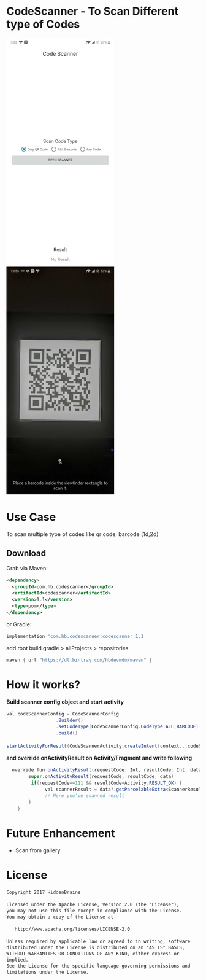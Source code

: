 # CodeScanner - To Scan Different type of Codes

![](images/sample.jpg) ![](images/preview.jpg)

# Use Case
To scan multiple type of codes like qr code, barcode (1d,2d)

Download
--------

Grab via Maven:
```xml
<dependency>
  <groupId>com.hb.codescanner</groupId>
  <artifactId>codescanner</artifactId>
  <version>1.1</version>
  <type>pom</type>
</dependency>
```
or Gradle:
```groovy
implementation 'com.hb.codescanner:codescanner:1.1'
```

add root build.gradle > allProjects > repositories
```groovy
maven { url "https://dl.bintray.com/hbdevmdm/maven" }
```


# How it works?
**Build scanner config object and start activity**
  ```java
val codeScannerConfig = CodeScannerConfig
                    .Builder()
                    .setCodeType(CodeScannerConfig.CodeType.ALL_BARCODE) // CodeType.ALL_QR | CodeType.ALL | CodeType.ALL_BARCODE
                    .build()

startActivityForResult(CodeScannerActivity.createIntent(context..,codeScannerConfig), 111)
```

**and override onActivityResult on Activity/Fragment and write following**

```java
  override fun onActivityResult(requestCode: Int, resultCode: Int, data: Intent?) {
        super.onActivityResult(requestCode, resultCode, data)
         if(requestCode==111 && resultCode=Activity.RESULT_OK) {
              val scannerResult = data?.getParcelableExtra<ScannerResult>(CodeScannerActivity.RESULT_KEY)
              // Here you've scanned result
        }
    }
```

# Future Enhancement
- Scan from gallery


# License

```
Copyright 2017 HiddenBrains

Licensed under the Apache License, Version 2.0 (the "License");
you may not use this file except in compliance with the License.
You may obtain a copy of the License at

   http://www.apache.org/licenses/LICENSE-2.0

Unless required by applicable law or agreed to in writing, software
distributed under the License is distributed on an "AS IS" BASIS,
WITHOUT WARRANTIES OR CONDITIONS OF ANY KIND, either express or implied.
See the License for the specific language governing permissions and
limitations under the License.